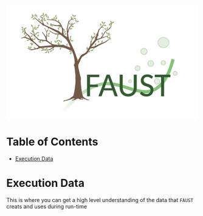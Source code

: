 ![faust_logo](images/logos/faust_logo.png)

# Table of Contents

<!-- START doctoc generated TOC please keep comment here to allow auto update -->
<!-- DON'T EDIT THIS SECTION, INSTEAD RE-RUN doctoc TO UPDATE -->

-   [Execution Data](#execution-data)

<!-- END doctoc generated TOC please keep comment here to allow auto update -->

# Execution Data

This is where you can get a high level understanding of the data that `FAUST` creats and uses during run-time
